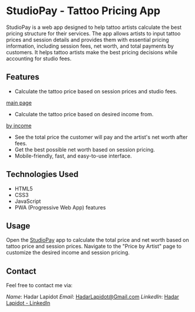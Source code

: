 # StudioPay - Tattoo Pricing App

StudioPay is a web app designed to help tattoo artists calculate the best pricing structure for their services. The app allows artists to input tattoo prices and session details and provides them with essential pricing information, including session fees, net worth, and total payments by customers. It helps tattoo artists make the best pricing decisions while accounting for studio fees.

## Features

- Calculate the tattoo price based on session prices and studio fees.

[main page](screenshot_index.jpeg)

- Calculate the tattoo price based on desired income from.

[by income](Decide-by-income-screenshot.jpeg)

- See the total price the customer will pay and the artist's net worth after fees.
- Get the best possible net worth based on session pricing.
- Mobile-friendly, fast, and easy-to-use interface.

## Technologies Used

- HTML5
- CSS3
- JavaScript
- PWA (Progressive Web App) features

## Usage

Open the [StudioPay](https://hadarlapidot.github.io/StudioPay/set-by-net-worth.html) app to calculate the total price and net worth based on tattoo price and session prices.
Navigate to the "Price by Artist" page to customize the desired income and session pricing.

## Contact

Feel free to contact me via:

_Name_: Hadar Lapidot
_Email_: HadarLapidot@Gmail.com
_LinkedIn_: [Hadar Lapidot - LinkedIn](www.linkedin.com/in/hadar-lapidot-608484186)
